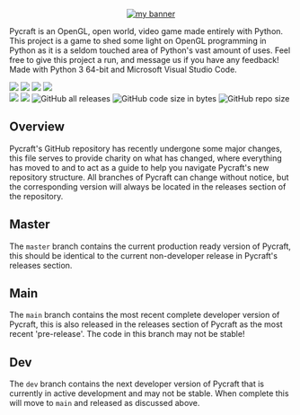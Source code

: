 <p align="center">
  <a href="https://github.com/PycraftDeveloper" target="_blank" rel="noreferrer"><img src="https://github.com/PycraftDeveloper/Pycraft/assets/81379254/66cf677f-b4c9-4ee3-b487-69243f01ba34" alt="my banner"></a>
</p>

Pycraft is an OpenGL, open world, video game made entirely with Python. This project is a game to shed some light on OpenGL programming in Python as it is a seldom touched area of Python's vast amount of uses. Feel free to give this project a run, and message us if you have any feedback! <br />
Made with Python 3 64-bit and Microsoft Visual Studio Code.

[![](https://img.shields.io/badge/python-3.10-blue.svg)](www.python.org/downloads/release/python-3100) [![](https://img.shields.io/badge/python-3.9-blue.svg)](www.python.org/downloads/release/python-390) [![](https://img.shields.io/badge/python-3.8-blue.svg)](www.python.org/downloads/release/python-380) [![](https://img.shields.io/badge/python-3.7-blue.svg)](www.python.org/downloads/release/python-370) <br />
![](https://img.shields.io/github/license/PycraftDeveloper/Pycraft) ![](https://img.shields.io/github/stars/PycraftDeveloper/Pycraft) ![GitHub all releases](https://img.shields.io/github/downloads/PycraftDeveloper/Pycraft/total) ![GitHub code size in bytes](https://img.shields.io/github/languages/code-size/PycraftDeveloper/Pycraft) ![GitHub repo size](https://img.shields.io/github/repo-size/PycraftDeveloper/Pycraft)

## Overview

Pycraft's GitHub repository has recently undergone some major changes, this file serves to provide charity on what has changed, where everything has moved to and to act as a guide to help you navigate Pycraft's new repository structure. All branches of Pycraft can change without notice, but the corresponding version will always be located in the releases section of the repository.

## Master

The `master` branch contains the current production ready version of Pycraft, this should be identical to the current non-developer release in Pycraft's releases section.

## Main

The `main` branch contains the most recent complete developer version of Pycraft, this is also released in the releases section of Pycraft as the most recent 'pre-release'. The code in this branch may not be stable!

## Dev

The `dev` branch contains the next developer version of Pycraft that is currently in active development and may not be stable. When complete this will move to `main` and released as discussed above.
